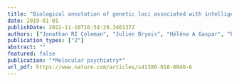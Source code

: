 ```yaml
---
title: "Biological annotation of genetic loci associated with intelligence in a meta-analysis of 87,740 individuals"
date: 2019-01-01
publishDate: 2022-11-10T16:54:29.346137Z
authors: ["Jonathan RI Coleman", "Julien Bryois", "Héléna A Gaspar", "Philip R Jansen", "Jeanne E Savage", "Nathan Skene", "Robert Plomin", "Ana B Muñoz-Manchado", "Sten Linnarsson", "Greg Crawford", " others"]
publication_types: ["2"]
abstract: ""
featured: false
publication: "*Molecular psychiatry*"
url_pdf: https://www.nature.com/articles/s41380-018-0040-6
---
```


